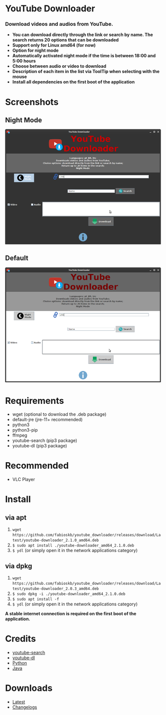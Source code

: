 # YouTube Downloader
### Download videos and audios from YouTube.
* **You can download directly through the link or search by name. The search returns 20 options that can be downloaded**
* **Support only for Linux amd64 (for now)**
* **Option for night mode**
* **Automatically activated night mode if the time is between 18:00 and 5:00 hours**
* **Choose between audio or video to download**
* **Description of each item in the list via ToolTip when selecting with the mouse**
* **Install all dependencies on the first boot of the application**

# Screenshots
## Night Mode
![ydlNightMode](./screenshots/YoutubeDownloader_night_mode.png "Night Mode YouTube Downloader")
## Default
![ydl](./screenshots/YoutubeDownloader.png "Default YouTube Downloader")

# Requirements
* wget (optional to download the .deb package)
* default-jre (jre-11+ recommended)
* python3
* python3-pip
* ffmpeg
* youtube-search (pip3 package)
* youtube-dl (pip3 package)

# Recommended
* VLC Player

# Install
## via apt
1. `wget https://github.com/fabioskb/youtube_downloader/releases/download/Latest/youtube-downloader_2.1.0_amd64.deb` 
2. `$ sudo apt install ./youtube-downloader_amd64_2.1.0.deb` 
1. `$ ydl` (or simply open it in the network applications category)
## via dpkg 
1. `wget https://github.com/fabioskb/youtube_downloader/releases/download/Latest/youtube-downloader_2.0.3_amd64.deb` 
2. `$ sudo dpkg -i ./youtube-downloader_amd64_2.1.0.deb` 
3. `$ sudo apt install -f`
4. `$ ydl` (or simply open it in the network applications category)

**A stable internet connection is required on the first boot of the application.**

# Credits
* [youtube-search](https://pypi.org/project/youtube-search/ "Python function for searching for youtube videos to avoid using their heavily rate-limited API")
* [youtube-dl](https://pypi.org/project/youtube_dl/ "Command-line program to download videos from YouTube.com and other video sites")
* [Python](https://www.python.org/ "Python site")
* [Java](https://www.java.com "Java site")

# Downloads
* <a href="https://github.com/fabioskb/youtube_downloader/releases/Latest">Latest</a>
* <a href="https://github.com/fabioskb/changes/blob/main/youdl.md">Changelogs</a>
